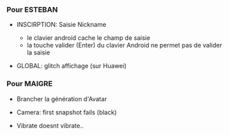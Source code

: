 ### Pour ESTEBAN

- INSCIRPTION: Saisie Nickname
    - le clavier android cache le champ de saisie
    - la touche valider (Enter) du clavier Android ne permet pas de valider la saisie

- GLOBAL: glitch affichage (sur Huawei)

### Pour MAIGRE

- Brancher la génération d'Avatar

- Camera: first snapshot fails (black)

- Vibrate doesnt vibrate..